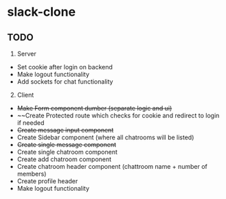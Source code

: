 # slack-clone

## TODO

1. Server

- Set cookie after login on backend
- Make logout functionality
- Add sockets for chat functionality

2. Client

- ~~Make Form component dumber (separate logic and ui)~~
- ~~Create Protected route which checks for cookie and redirect to login if needed
- ~~Create message input component~~
- Create Sidebar component (where all chatrooms will be listed)
- ~~Create single message component~~
- Create single chatroom component
- Create add chatroom component
- Create chatroom header component (chattroom name + number of members)
- Create profile header
- Make logout functionality
